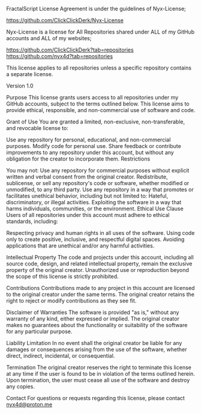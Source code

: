 FractalScript License Agreement is under the guidelines of Nyx-License;

https://github.com/ClickClickDerk/Nyx-License

Nyx-License is a license for All Repositories shared under ALL of my GitHub accounts and ALL of my websites;

https://github.com/ClickClickDerk?tab=repositories https://github.com/nyx4d?tab=repositories

This license applies to all repositories unless a specific repository contains a separate license.

Version 1.0

Purpose
This license grants users access to all repositories under my GitHub accounts, subject to the terms outlined below. This license aims to provide ethical, responsible, and non-commercial use of software and code.

Grant of Use
You are granted a limited, non-exclusive, non-transferable, and revocable license to:

Use any repository for personal, educational, and non-commercial purposes.
Modify code for personal use.
Share feedback or contribute improvements to any repository under this account, but without any obligation for the creator to incorporate them.
Restrictions

You may not:
Use any repository for commercial purposes without explicit written and verbal consent from the original creator.
Redistribute, sublicense, or sell any repository's code or software, whether modified or unmodified, to any third party.
Use any repository in a way that promotes or facilitates unethical behavior, including but not limited to:
    Hateful, discriminatory, or illegal activities.
    Exploiting the software in a way that harms individuals, communities, or the environment.
Ethical Use Clause
Users of all repositories under this account must adhere to ethical standards, including:

Respecting privacy and human rights in all uses of the software.
Using code only to create positive, inclusive, and respectful digital spaces.
Avoiding applications that are unethical and/or any harmful activities.

Intellectual Property
The code and projects under this account, including all source code, design, and related intellectual property, remain the exclusive property of the original creator. Unauthorized use or reproduction beyond the scope of this license is strictly prohibited. 

Contributions
Contributions made to any project in this account are licensed to the original creator under the same terms. The original creator retains the right to reject or modify contributions as they see fit. 

Disclaimer of Warranties
The software is provided "as is," without any warranty of any kind, either expressed or implied. The original creator makes no guarantees about the functionality or suitability of the software for any particular purpose. 

Liability Limitation
In no event shall the original creator be liable for any damages or consequences arising from the use of the software, whether direct, indirect, incidental, or consequential. 

Termination
The original creator reserves the right to terminate this license at any time if the user is found to be in violation of the terms outlined herein. Upon termination, the user must cease all use of the software and destroy any copies. 

Contact
For questions or requests regarding this license, please contact nyx4d@proton.me
